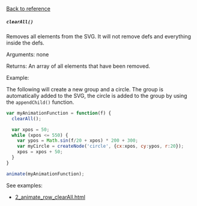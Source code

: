 [Back to reference](../README.md)

##### `clearAll()`
Removes all elements from the SVG. It will not remove defs and everything inside the defs.

Arguments:
none

Returns:
An array of all elements that have been removed.

Example:

The following will create a new group and a circle. The group is automatically added to the SVG, the circle is added to the group by using the `appendChild()` function.
```javascript
var myAnimationFunction = function(f) {
  clearAll();

  var xpos = 50;
  while (xpos <= 550) {
    var ypos = Math.sin(f/20 + xpos) * 200 + 300;
    var myCircle = createNode('circle', {cx:xpos, cy:ypos, r:20});
    xpos = xpos + 50;
  }
}

animate(myAnimationFunction);
```

See examples:
- [2_animate_row_clearAll.html](../examples/3_animation/2_animate_row_clearAll.html)
